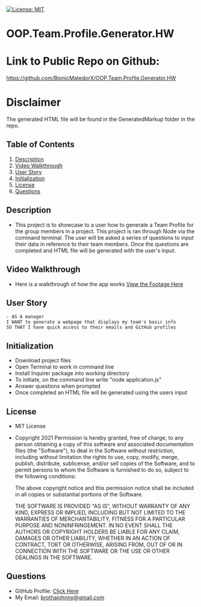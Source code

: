 [![License: MIT](https://img.shields.io/badge/License-MIT-yellow.svg)](https://opensource.org/licenses/MIT)

# OOP.Team.Profile.Generator.HW

# Link to Public Repo on Github:
https://github.com/BionicMatedorX/OOP.Team.Profile.Generator.HW
# Disclaimer
The generated HTML file will be found in the GeneratedMarkup folder in the repo.
## Table of Contents
1. [Description](#Description)
2. [Video Walkthrough](#Installation)
3. [User Story](#Usage)
4. [Initialization](#Contributing-Guidelines)
5. [License](#License)
6. [Questions](#Questions)
## Description
- This project is to showcase to a user how to generate a Team Profile for the group members in a project. This project is ran through Node via the command terminal. The user will be asked a series of questions to input their data in reference to their team members. Once the questions are completed and HTML file will be generated with the user's input.
## Video Walkthrough
- Here is a walkthrough of how the app works
  <a target="_blank" href="https://watch.screencastify.com/v/Bz1zebfe9CYtrAAyG7Bs">View the Footage Here</a>
## User Story
    - AS A manager
    I WANT to generate a webpage that displays my team's basic info
    SO THAT I have quick access to their emails and GitHub profiles

## Initialization
- Download project files
- Open Terminal to work in command line
- Install Inquirer package into working directory
- To initiate, on the command line write "node application.js"
- Answer questions when prompted 
- Once completed an HTML file will be generated using the users input
## License
- MIT License
- Copyright 2021
    Permission is hereby granted, free of charge, to any person obtaining a copy of this software and associated documentation files (the "Software"), to deal in the Software without restriction, including without limitation the rights to use, copy, modify, merge, publish, distribute, sublicense, and/or sell copies of the Software, and to permit persons to whom the Software is furnished to do so, subject to the following conditions:
    
    The above copyright notice and this permission notice shall be included in all copies or substantial portions of the Software.
    
    THE SOFTWARE IS PROVIDED "AS IS", WITHOUT WARRANTY OF ANY KIND, EXPRESS OR IMPLIED, INCLUDING BUT NOT LIMITED TO THE WARRANTIES OF MERCHANTABILITY, FITNESS FOR A PARTICULAR PURPOSE AND NONINFRINGEMENT. IN NO EVENT SHALL THE AUTHORS OR COPYRIGHT HOLDERS BE LIABLE FOR ANY CLAIM, DAMAGES OR OTHER LIABILITY, WHETHER IN AN ACTION OF CONTRACT, TORT OR OTHERWISE, ARISING FROM, OUT OF OR IN CONNECTION WITH THE SOFTWARE OR THE USE OR OTHER DEALINGS IN THE SOFTWARE.
## Questions
- GitHub Profile: <a href="https://github.com/BionicMatedorX">Click Here</a><br>
- My Email: brothajohnny@gmail.com<br>
